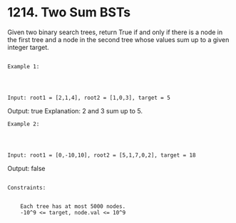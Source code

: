 # 1214. Two Sum BSTs

Given two binary search trees, return True if and only if there is a node
        in the first tree and a node in the second tree whose values sum up to a given integer target.
    

     
    Example 1:

    
    

    Input: root1 = [2,1,4], root2 = [1,0,3], target = 5
Output: true
Explanation: 2 and 3 sum up to 5.

    Example 2:

    
    

    Input: root1 = [0,-10,10], root2 = [5,1,7,0,2], target = 18
Output: false

     
    Constraints:

    
        Each tree has at most 5000 nodes.
        -10^9 <= target, node.val <= 10^9